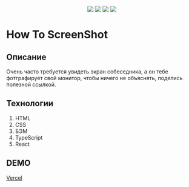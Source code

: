 <p align="center">
  <img src="https://img.shields.io/badge/html5-%23E34F26.svg?style=for-the-badge&logo=html5&logoColor=white" target="_blank">
  <img src="https://img.shields.io/badge/css3-%231572B6.svg?style=for-the-badge&logo=css3&logoColor=white" target="_blank">
  <img src="https://img.shields.io/badge/typescript-%23007ACC.svg?style=for-the-badge&logo=typescript&logoColor=white"/>
  <img src="https://img.shields.io/badge/React-20232A?style=for-the-badge&logo=react&logoColor=61DAFB" target="_blank">
</p>

# How To ScreenShot

## Описание

Очень часто требуется увидеть экран собеседника, а он тебе фотграфирует свой монитор, чтобы ничего не объяснять, поделись полезной ссылкой.

## Технологии

1. HTML
2. CSS
3. БЭМ
4. TypeScript
5. React

## DEMO

[Vercel](https://how-screenshot.vercel.app/)
